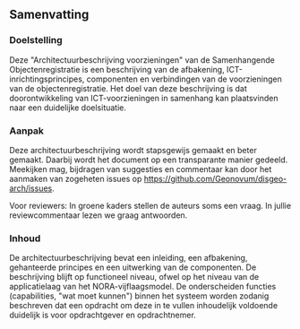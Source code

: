## Samenvatting

### Doelstelling

Deze "Architectuurbeschrijving voorzieningen" van de Samenhangende Objectenregistratie is een beschrijving van de afbakening, ICT-inrichtingsprincipes, componenten en verbindingen van de voorzieningen van de objectenregistratie. Het doel van deze beschrijving is dat doorontwikkeling van ICT-voorzieningen in samenhang kan plaatsvinden naar een duidelijke doelsituatie.

### Aanpak

Deze architectuurbeschrijving wordt stapsgewijs gemaakt en beter gemaakt. Daarbij wordt het document op een transparante manier gedeeld. Meekijken mag, bijdragen van suggesties en commentaar kan door het aanmaken van zogeheten issues op https://github.com/Geonovum/disgeo-arch/issues.

<p class='note'>
     Voor reviewers: In groene kaders stellen de auteurs soms een vraag. In jullie reviewcommentaar lezen we graag antwoorden.
</p>

### Inhoud

De architectuurbeschrijving bevat een inleiding, een afbakening, gehanteerde principes en een uitwerking van de componenten. De beschrijving blijft op functioneel niveau, ofwel op het niveau van de applicatielaag van het NORA-vijflaagsmodel. De onderscheiden functies (capabilities, "wat moet kunnen") binnen het systeem worden zodanig beschreven dat een opdracht om deze in te vullen inhoudelijk voldoende duidelijk is voor opdrachtgever en opdrachtnemer.
